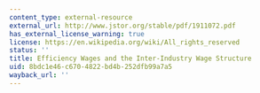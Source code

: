 ```yaml
---
content_type: external-resource
external_url: http://www.jstor.org/stable/pdf/1911072.pdf
has_external_license_warning: true
license: https://en.wikipedia.org/wiki/All_rights_reserved
status: ''
title: Efficiency Wages and the Inter-Industry Wage Structure
uid: 8bdc1e46-c670-4822-bd4b-252dfb99a7a5
wayback_url: ''
---
```

